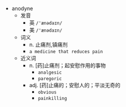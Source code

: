 - anodyne
  - 发音
    - 英 `/'ænədaɪn/`
    - 美 `/'ænədaɪn/`
  - 词义
    - n. 止痛剂,镇痛剂
    - `a medicine that reduces pain`
  - 近义词
    - n. [药]止痛剂；起安慰作用的事物
      - `analgesic`
      - `paregoric`
    - adj. [药]止痛的；安慰人的；平淡无奇的
      - `obvious`
      - `painkilling`
